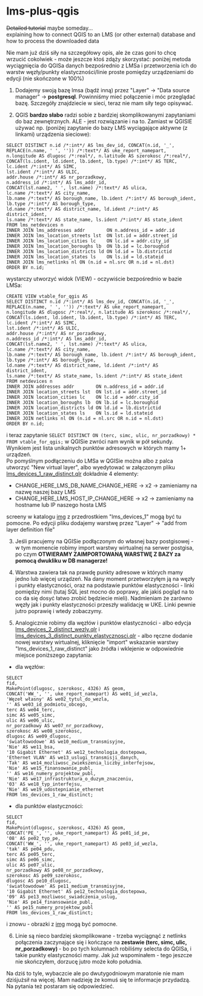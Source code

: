 # lms-plus-qgis
<s>Detailed tutorial</s> maybe someday...  
explaining how to connect QGIS to an LMS (or other external) database and how to process the downloaded data

Nie mam już dziś siły na szczegółowy opis, ale że czas goni to chcę wrzucić cokolwiek - może jeszcze ktoś zdąży skorzystać: poniżej metoda wyciągnięcia do QGISa danych bezpośrednio z LMSa i przetworzenia ich do warstw węzły/punkty elastyczności/linie proste pomiędzy urządzeniami do edycji (nie skończone w 100%)

1. Dodajemy swoją bazę lmsa (bądź inną) przez "Layer" -> "Data source manager" -> <b>postgresql</b>. Powinniśmy mieć połączenie i móc przeglądać bazę. Szczegóły znajdziecie w sieci, teraz nie mam siły tego opisywać.

2. QGIS <b>bardzo słabo</b> radzi sobie z bardziej skomplikowanymi zapytaniami do baz zewnętrznych. ALE - jest rozwiązanie i na to. Zamiast w QGISIE używać np. (poniżej zapytanie do bazy LMS wyciągające aktywne (z linkami) urządzenia sieciowe):

```
SELECT DISTINCT n.id /*:int*/ AS lms_dev_id, CONCAT(n.id, '_', REPLACE(n.name, ' ', '')) /*:text*/ AS uke_report_namepart, n.longitude AS dlugosc /*:real*/, n.latitude AS szerokosc /*:real*/,
CONCAT(ls.ident, ld.ident, lb.ident, lb.type) /*:int*/ AS TERC,
lc.ident /*:int*/ AS SIMC,
lst.ident /*:int*/ AS ULIC,
addr.house /*:int*/ AS nr_porzadkowy,
n.address_id /*:int*/ AS lms_addr_id,
CONCAT(lst.name2, ' ', lst.name) /*:text*/ AS ulica,
lc.name /*:text*/ AS city_name,
lb.name /*:text*/ AS borough_name, lb.ident /*:int*/ AS borough_ident, lb.type /*:int*/ AS borough_type,
ld.name /*:text*/ AS district_name, ld.ident /*:int*/ AS district_ident,
ls.name /*:text*/ AS state_name, ls.ident /*:int*/ AS state_ident
FROM lms_netdevices n
INNER JOIN lms_addresses addr        ON n.address_id = addr.id
INNER JOIN lms_location_streets lst  ON lst.id = addr.street_id
INNER JOIN lms_location_cities lc    ON lc.id = addr.city_id
INNER JOIN lms_location_boroughs lb  ON lb.id = lc.boroughid
INNER JOIN lms_location_districts ld ON ld.id = lb.districtid
INNER JOIN lms_location_states ls    ON ls.id = ld.stateid
INNER JOIN lms_netlinks nl ON (n.id = nl.src OR n.id = nl.dst)
ORDER BY n.id;
```
wystarczy utworzyć widok (VIEW) - oczywiście bezpośrednio w bazie LMSa:
```
CREATE VIEW vtable_for_qgis AS
SELECT DISTINCT n.id /*:int*/ AS lms_dev_id, CONCAT(n.id, '_', REPLACE(n.name, ' ', '')) /*:text*/ AS uke_report_namepart, n.longitude AS dlugosc /*:real*/, n.latitude AS szerokosc /*:real*/,
CONCAT(ls.ident, ld.ident, lb.ident, lb.type) /*:int*/ AS TERC,
lc.ident /*:int*/ AS SIMC,
lst.ident /*:int*/ AS ULIC,
addr.house /*:int*/ AS nr_porzadkowy,
n.address_id /*:int*/ AS lms_addr_id,
CONCAT(lst.name2, ' ', lst.name) /*:text*/ AS ulica,
lc.name /*:text*/ AS city_name,
lb.name /*:text*/ AS borough_name, lb.ident /*:int*/ AS borough_ident, lb.type /*:int*/ AS borough_type,
ld.name /*:text*/ AS district_name, ld.ident /*:int*/ AS district_ident,
ls.name /*:text*/ AS state_name, ls.ident /*:int*/ AS state_ident
FROM netdevices n
INNER JOIN addresses addr        ON n.address_id = addr.id
INNER JOIN location_streets lst  ON lst.id = addr.street_id
INNER JOIN location_cities lc    ON lc.id = addr.city_id
INNER JOIN location_boroughs lb  ON lb.id = lc.boroughid
INNER JOIN location_districts ld ON ld.id = lb.districtid
INNER JOIN location_states ls    ON ls.id = ld.stateid
INNER JOIN netlinks nl ON (n.id = nl.src OR n.id = nl.dst)
ORDER BY n.id;
```
  
i teraz zapytanie ```SELECT DISTINCT ON (terc, simc, ulic, nr_porzadkowy) * FROM vtable_for_qgis;``` w QGISie zwróci nam wynik w pół sekundy. Wynikiem jest lista unikalnych punktów adresowych w których mamy 1+ urządzeń.   
Po pomyślnym podłączeniu do LMSa w QGISie można albo z palca utworzyć "New virtual layer", albo wyedytować w załączonym pliku [lms_devices_1_raw_distinct.qlr](./virtual_layers/lms_devices_1_raw_distinct.qlr) dokładnie 4 elementy:
* CHANGE_HERE_LMS_DB_NAME_CHANGE_HERE -> x2 -> zamieniamy na nazwę naszej bazy LMS  
* CHANGE_HERE_LMS_HOST_IP_CHANGE_HERE -> x2 -> zamieniamy na hostname lub IP naszego hosta LMS   

screeny w katalogu [img](./img) z przedrostkiem "lms_devices_1" mogą być tu pomocne. Po edycji pliku dodajemy warstwę przez "Layer" -> "add from layer definition file"

3. Jeśli pracujemy na QGISie podłączonym do własnej bazy postgisowej - w tym momencie robimy import warstwy wirtualnej na serwer postgisa, po czym <b>OTWIERAMY ZAIMPORTOWANĄ WARSTWĘ Z BAZY za pomocą dwukliku w DB managerze!</b>

4. Warstwa zawiera tak na prawdę punkty adresowe w których mamy jedno lub więcej urządzeń. Na dany moment przetworzyłęm ją na węzły i punkty elastyczności, oraz na podstawie punktów elastyczności - linki pomiędzy nimi (tutaj SQL jest mocno do poprawy, ale jakiś pogląd na to co da się dosyć łatwo zrobić będziecie mieli). Nadmieniam że zarówno węzły jak i punkty elastyczności przeszły walidację w UKE. Linki pewnie jutro poprawię i wtedy zobaczymy.

5. Analogicznie robimy dla węzłów i punktów elastyczności - albo edycja [lms_devices_2_distinct_wezly.qlr](./virtual_layers/lms_devices_2_distinct_wezly.qlr) i [lms_devices_3_distinct_punkty_elastycznosci.qlr](./virtual_layers/lms_devices_3_distinct_punkty_elastycznosci.qlr) - albo ręczne dodanie nowej warstwy wirtualnej, kliknięcie "import" wskazanie warstwy "lms_devices_1_raw_distinct" jako źródła i wklejenie w odpowiednie miejsce poniższego zapytania:  
* dla węzłów:  
```
SELECT
fid,
MakePoint(dlugosc, szerokosc, 4326) AS geom,
CONCAT('WW_', '', uke_report_namepart) AS we01_id_wezla,
'Węzeł własny' AS we02_tytul_do_wezla,
'' AS we03_id_podmiotu_obcego,
terc AS we04_terc,
simc AS we05_simc,
ulic AS we06_ulic,
nr_porzadkowy AS we07_nr_porzadkowy,
szerokosc AS we08_szerokosc,
dlugosc AS we09_dlugosc,
'światłowodowe' AS we10_medium_transmisyjne,
'Nie' AS we11_bsa,
'10 Gigabit Ethernet' AS we12_technologia_dostepowa,
'Ethernet VLAN' AS we13_uslugi_transmisji_danych,
'Tak' AS we14_mozliwosc_zwiekszenia_liczby_interfejsow,
'Nie' AS we15_finansowanie_publ,
'' AS we16_numery_projektow_publ,
'Nie' AS we17_infrastruktura_o_duzym_znaczeniu,
'03' AS we18_typ_interfejsu,
'Nie' AS we19_udostepnianie_ethernet
FROM lms_devices_1_raw_distinct;
```

* dla punktów elastyczności:  
```
SELECT
fid,
MakePoint(dlugosc, szerokosc, 4326) AS geom,
CONCAT('PE_', '', uke_report_namepart) AS pe01_id_pe,
'08' AS pe02_typ_pe,
CONCAT('WW_', '', uke_report_namepart) AS pe03_id_wezla,
'tak' AS pe04_pdu,
terc AS pe05_terc,
simc AS pe06_simc,
ulic AS pe07_ulic,
nr_porzadkowy AS pe08_nr_porzadkowy,
szerokosc AS pe09_szerokosc,
dlugosc AS pe10_dlugosc,
'światłowodowe' AS pe11_medium_transmisyjne,
'10 Gigabit Ethernet' AS pe12_technologia_dostepowa,
'09' AS pe13_mozliwosc_swiadczenia_uslug,
'Nie' AS pe14_finansowanie_publ,
'' AS pe15_numery_projektow_publ
FROM lms_devices_1_raw_distinct;
```

i znowu - obrazki z [img](./img) mogą być pomocne.

6. Linie są nieco bardziej skomplikowane - trzeba wyciągnąć z netlinks połączenia zaczynające się i kończące na <b>zestawie (terc, simc, ulic, nr_porzadkowy) </b> - bo po tych kolumnach robiliśmy selecta do QGISa, i takie punkty elastyczności mamy. Jak już wspominałem - tego jeszcze nie skończyłem, dorzucę jutro może koło południa.  

Na dziś to tyle, wybaczcie ale po dwutygodniowym maratonie nie mam dziśjużsił na więcej. Mam nadzieję że komuś się te informacje przydadzą. Na pytania też postaram się odpowiedzieć.


